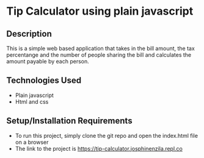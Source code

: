 # Tip Calculator using plain javascript

## Description

This is a simple web based application that takes in the bill amount, the tax percentange and the number of people sharing the bill and calculates the amount payable by each person.

## Technologies Used

- Plain javascript
- Html and css

## Setup/Installation Requirements

- To run this project, simply clone the git repo and open the index.html file on a browser
- The link to the project is https://tip-calculator.josphinenzila.repl.co
